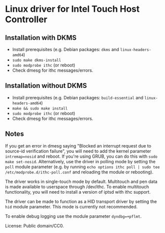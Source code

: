 Linux driver for Intel Touch Host Controller
============================================

Installation with DKMS
----------------------

- Install prerequisites (e.g. Debian packages: `dkms` and `linux-headers-amd64`)
- `sudo make dkms-install`
- `sudo modprobe ithc` (or reboot)
- Check dmesg for ithc messages/errors.

Installation without DKMS
-------------------------

- Install prerequisites (e.g. Debian packages: `build-essential` and `linux-headers-amd64`)
- `make && sudo make install`
- `sudo modprobe ithc` (or reboot)
- Check dmesg for ithc messages/errors.

Notes
-----

If you get an error in dmesg saying "Blocked an interrupt request due to
source-id verification failure", you will need to add the kernel parameter
`intremap=nosid` and reboot. If you're using GRUB, you can do this with
`sudo make set-nosid`. Alternatively, use the driver in polling mode by
setting the `poll` module parameter (e.g. by running
`echo options ithc poll | sudo tee /etc/modprobe.d/ithc-poll.conf`
and reloading the module or rebooting).

The driver works in single-touch mode by default. Multitouch and pen data
is made available to userspace through /dev/ithc. To enable multitouch
functionality, you will need to install a version of iptsd with ithc support.

The driver can be made to function as a HID transport driver by setting
the `hid` module parameter. This mode is currently not recommended.

To enable debug logging use the module parameter `dyndbg=+pflmt`.


License: Public domain/CC0.

